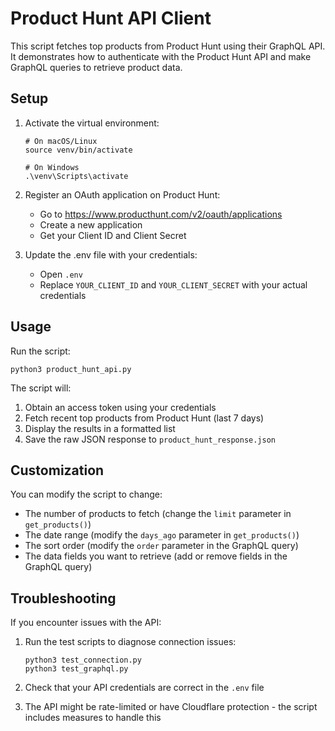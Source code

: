 # Product Hunt API Client

This script fetches top products from Product Hunt using their GraphQL API. It demonstrates how to authenticate with the Product Hunt API and make GraphQL queries to retrieve product data.

## Setup

1. Activate the virtual environment:
   ```
   # On macOS/Linux
   source venv/bin/activate
   
   # On Windows
   .\venv\Scripts\activate
   ```

2. Register an OAuth application on Product Hunt:
   - Go to https://www.producthunt.com/v2/oauth/applications
   - Create a new application
   - Get your Client ID and Client Secret

3. Update the .env file with your credentials:
   - Open `.env`
   - Replace `YOUR_CLIENT_ID` and `YOUR_CLIENT_SECRET` with your actual credentials

## Usage

Run the script:
```
python3 product_hunt_api.py
```

The script will:
1. Obtain an access token using your credentials
2. Fetch recent top products from Product Hunt (last 7 days)
3. Display the results in a formatted list
4. Save the raw JSON response to `product_hunt_response.json`

## Customization

You can modify the script to change:
- The number of products to fetch (change the `limit` parameter in `get_products()`)
- The date range (modify the `days_ago` parameter in `get_products()`)
- The sort order (modify the `order` parameter in the GraphQL query)
- The data fields you want to retrieve (add or remove fields in the GraphQL query)

## Troubleshooting

If you encounter issues with the API:

1. Run the test scripts to diagnose connection issues:
   ```
   python3 test_connection.py
   python3 test_graphql.py
   ```

2. Check that your API credentials are correct in the `.env` file

3. The API might be rate-limited or have Cloudflare protection - the script includes measures to handle this
